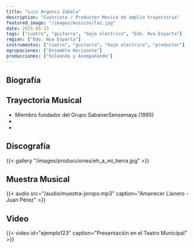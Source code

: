 ```yaml
---
title: "Luis Argenis Zabala"
description: "Cuatrista / Productor Musica de amplia trayectoria"
featured_image: "/images/musicos/laz.jpg"
date: 2025-05-13
tags: ["cuatro", "guitarra", "bajo electrico", "Edo. Nva Esparta"]
region: ["Edo. Nva Esparta"]
instrumentos: ["cuatro", "guitarra", "bajo electrico", "productor"]
agrupaciones: ["Ensamble Horizonte"]
producciones: ["Soleando y Acompañando"]
---
```


## Biografía


## Trayectoria Musical

- Miembro fundador del Grupo SabanerSensemaya (1995)
-
- 
## Discografía


{{< gallery "/images/producciones/eh_a_mi_tierra.jpg" >}}

## Muestra Musical

{{< audio src="/audio/muestra-joropo.mp3" caption="Amanecer Llanero - Juan Pérez" >}}

## Video

{{< video id="ejemplo123" caption="Presentación en el Teatro Municipal" >}}

<!-- https://albaciudad.org/musica/nacionales/912300%20-%20Luis%20Argenis%20Zabala%20-%20Linaje%20oriental.mp3 -->